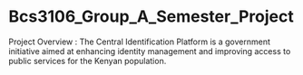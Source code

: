 # Bcs3106_Group_A_Semester_Project
Project Overview : The Central Identification Platform is a government initiative aimed at enhancing identity management and improving access to public services for the Kenyan population.
